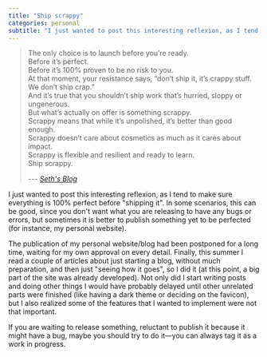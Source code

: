 ```yaml
---
title: "Ship scrappy"
categories: personal
subtitle: "I just wanted to post this interesting reflexion, as I tend to make sure everything is 100% perfect before \"shipping it\". In some scenarios, this can be good, since you don't want what you are …"
---
```

> The only choice is to launch before you’re ready.\
> Before it’s perfect.\
> Before it’s 100% proven to be no risk to you.\
> At that moment, your resistance says, “don’t ship it, it’s crappy stuff. We don’t ship crap.”\
> And it’s true that you shouldn’t ship work that’s hurried, sloppy or ungenerous.\
> But what’s actually on offer is something scrappy.\
> Scrappy means that while it’s unpolished, it’s better than good enough.\
> Scrappy doesn’t care about cosmetics as much as it cares about impact.\
> Scrappy is flexible and resilient and ready to learn.\
> Ship scrappy.
>
> --- *[Seth's Blog](https://seths.blog/2019/07/scrappy-is-not-the-same-as-crappy/)*

I just wanted to post this interesting reflexion, as I tend to make sure everything is 100% perfect before "shipping it". In some scenarios, this can be good, since you don't want what you are releasing to have any bugs or errors, but sometimes it is better to publish something yet to be perfected (for instance, my personal website).

The publication of my personal website/blog had been postponed for a long time, waiting for my own approval on every detail. Finally, this summer I read a couple of articles about just starting a blog, without much preparation, and then just "seeing how it goes", so I did it (at this point, a big part of the site was already developed). Not only did I start writing posts and doing other things I would have probably delayed until other unrelated parts were finished (like having a dark theme or deciding on the favicon), but I also realized some of the features that I wanted to implement were not that important.

If you are waiting to release something, reluctant to publish it because it might have a bug, maybe you should try to do it—you can always tag it as a work in progress.
